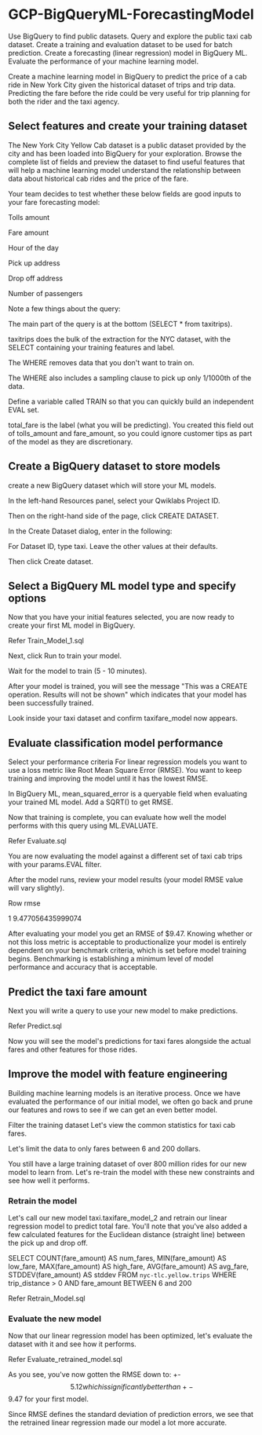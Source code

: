 # GCP-BigQueryML-ForecastingModel
Use BigQuery to find public datasets. Query and explore the public taxi cab dataset. Create a training and evaluation dataset to be used for batch prediction. Create a forecasting (linear regression) model in BigQuery ML. Evaluate the performance of your machine learning model.


Create a machine learning model in BigQuery to predict the price of a cab ride in New York City given the historical dataset of trips and trip data. Predicting the fare before the ride could be very useful for trip planning for both the rider and the taxi agency.

## Select features and create your training dataset

The New York City Yellow Cab dataset is a public dataset provided by the city and has been loaded into BigQuery for your exploration. Browse the complete list of fields and preview the dataset to find useful features that will help a machine learning model understand the relationship between data about historical cab rides and the price of the fare.

Your team decides to test whether these below fields are good inputs to your fare forecasting model:

Tolls amount

Fare amount

Hour of the day

Pick up address

Drop off address

Number of passengers


Note a few things about the query:

The main part of the query is at the bottom (SELECT * from taxitrips).

taxitrips does the bulk of the extraction for the NYC dataset, with the SELECT containing your training features and label.

The WHERE removes data that you don't want to train on.

The WHERE also includes a sampling clause to pick up only 1/1000th of the data.

Define a variable called TRAIN so that you can quickly build an independent EVAL set.

total_fare is the label (what you will be predicting). You created this field out of tolls_amount and fare_amount, so you could ignore customer tips as part of the model as they are discretionary.


## Create a BigQuery dataset to store models

create a new BigQuery dataset which will store your ML models.

In the left-hand Resources panel, select your Qwiklabs Project ID.

Then on the right-hand side of the page, click CREATE DATASET.

In the Create Dataset dialog, enter in the following:

For Dataset ID, type taxi.
Leave the other values at their defaults.

Then click Create dataset.


## Select a BigQuery ML model type and specify options

Now that you have your initial features selected, you are now ready to create your first ML model in BigQuery.


Refer Train_Model_1.sql

Next, click Run to train your model.

Wait for the model to train (5 - 10 minutes).

After your model is trained, you will see the message "This was a CREATE operation. Results will not be shown" which indicates that your model has been successfully trained.

Look inside your taxi dataset and confirm taxifare_model now appears.


## Evaluate classification model performance

Select your performance criteria
For linear regression models you want to use a loss metric like Root Mean Square Error (RMSE). You want to keep training and improving the model until it has the lowest RMSE.

In BigQuery ML, mean_squared_error is a queryable field when evaluating your trained ML model. Add a SQRT() to get RMSE.

Now that training is complete, you can evaluate how well the model performs with this query using ML.EVALUATE.


Refer Evaluate.sql


You are now evaluating the model against a different set of taxi cab trips with your params.EVAL filter.

After the model runs, review your model results (your model RMSE value will vary slightly).

Row	 rmse

1	   9.477056435999074

After evaluating your model you get an RMSE of $9.47. Knowing whether or not this loss metric is acceptable to productionalize your model is entirely dependent on your benchmark criteria, which is set before model training begins. Benchmarking is establishing a minimum level of model performance and accuracy that is acceptable.


## Predict the taxi fare amount

Next you will write a query to use your new model to make predictions.


Refer Predict.sql

Now you will see the model's predictions for taxi fares alongside the actual fares and other features for those rides. 


## Improve the model with feature engineering

Building machine learning models is an iterative process. Once we have evaluated the performance of our initial model, we often go back and prune our features and rows to see if we can get an even better model.

Filter the training dataset
Let's view the common statistics for taxi cab fares.

Let's limit the data to only fares between 6 and 200 dollars.

You still have a large training dataset of over 800 million rides for our new model to learn from. Let's re-train the model with these new constraints and see how well it performs.

### Retrain the model

Let's call our new model taxi.taxifare_model_2 and retrain our linear regression model to predict total fare. You'll note that you've also added a few calculated features for the Euclidean distance (straight line) between the pick up and drop off.

SELECT
  COUNT(fare_amount) AS num_fares,
  MIN(fare_amount) AS low_fare,
  MAX(fare_amount) AS high_fare,
  AVG(fare_amount) AS avg_fare,
  STDDEV(fare_amount) AS stddev
FROM
`nyc-tlc.yellow.trips`
WHERE trip_distance > 0 AND fare_amount BETWEEN 6 and 200


Refer Retrain_Model.sql

### Evaluate the new model
Now that our linear regression model has been optimized, let's evaluate the dataset with it and see how it performs.

Refer Evaluate_retrained_model.sql

As you see, you've now gotten the RMSE down to: +-$$5.12 which is significantly better than +-$$9.47 for your first model.

Since RMSE defines the standard deviation of prediction errors, we see that the retrained linear regression made our model a lot more accurate.
